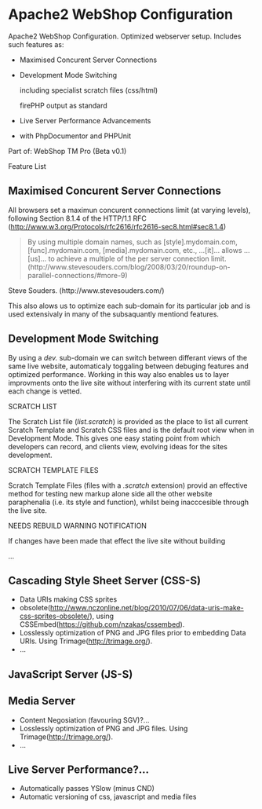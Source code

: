 Apache2 WebShop Configuration
=============================

Apache2 WebShop Configuration. Optimized webserver setup.
 Includes such features as:
 - Maximised Concurent Server Connections
 - Development Mode Switching

    including specialist scratch files (css/html)

    firePHP output as standard
 - Live Server Performance Advancements
 - with PhpDocumentor and PHPUnit

Part of: WebShop TM Pro (Beta v0.1)

Feature List

Maximised Concurent Server Connections
--------------------------------------

All browsers set a maximun concurent connections limit (at varying levels),
following Section 8.1.4 of the HTTP/1.1 RFC
(http://www.w3.org/Protocols/rfc2616/rfc2616-sec8.html#sec8.1.4)

<blockquote>By using multiple domain names, such as
[style].mydomain.com, [func].mydomain.com, [media].mydomain.com, etc., &hellip;[it]&hellip;
allows &hellip;[us]&hellip; to achieve a multiple of the per server connection limit.
(http://www.stevesouders.com/blog/2008/03/20/roundup-on-parallel-connections/#more-9)
</blockquote>
Steve Souders. (http://www.stevesouders.com/)

This also alows us to optimize each sub-domain for its particular job and is used
extensivaly in many of the subsaquantly mentiond features.

Development Mode Switching
--------------------------

By using a <em>dev.</em> sub-domain we can switch between differant views of
the same live website, automaticaly toggaling between debuging features and
optimized performance. Working in this way also enables us to layer improvments
onto the live site without interfering with its current state until each
change is vetted.

SCRATCH LIST

The Scratch List file (<em>list.scratch</em>) is provided as the
place to list all current Scratch Template and Scratch CSS files and is
the default root view when in Development Mode. This gives one easy
stating point from which developers can record, and clients view,
evolving ideas for the sites development.

SCRATCH TEMPLATE FILES

Scratch Template Files (files with a <em>.scratch</em> extension)
provid an effective method for testing new markup alone side all the
other website paraphenalia (i.e. its style and function), whilst being
inacccesible through the live site.

NEEDS REBUILD WARNING NOTIFICATION

If changes have been made that effect the live site without building

...

Cascading Style Sheet Server (CSS-S)
------------------------------------

 - Data URIs making CSS sprites
 - obsolete(http://www.nczonline.net/blog/2010/07/06/data-uris-make-css-sprites-obsolete/), using
CSSEmbed(https://github.com/nzakas/cssembed).
 - Losslessly optimization of PNG and JPG files prior to embedding Data URIs. Using
Trimage(http://trimage.org/).
 - ...

JavaScript Server (JS-S)
------------------------

Media Server
------------

 - Content Negosiation (favouring SGV)?...
 - Losslessly optimization of PNG and JPG files. Using Trimage(http://trimage.org/).
 - ...

Live Server Performance?...
---------------------------

 - Automatically passes YSlow (minus CND)
 - Automatic versioning of css, javascript and media files
